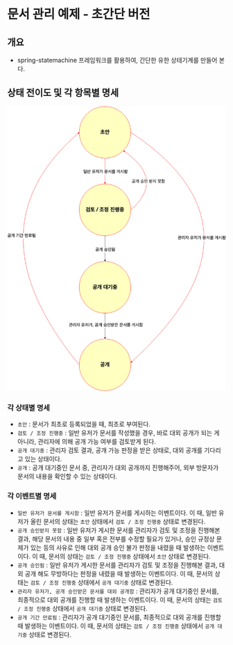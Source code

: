 # 문서 관리 예제 - 초간단 버전

## 개요
- spring-statemachine 프레임워크를 활용하여, 간단한 유한 상테기계를 만들어 본다.

## 상태 전이도 및 각 항목별 명세
![Alt text](./img/state-transition-diregram.png)
### 각 상태별 명세
- `초안` : 문서가 최초로 등록되었을 때, 최초로 부여된다.
- `검토 / 조정 진행중` : 일반 유저가 문서를 작성했을 경우, 바로 대외 공개가 되는 게 아니라, 관리자에 의해 공개 가능 여부를 검토받게 된다.
- `공개 대기중` : 관리자 검토 결과, 공개 가능 판정을 받은 상태로, 대외 공개를 기다리고 있는 상태이다.
- `공개` : 공개 대기중인 문서 중, 관리자가 대외 공개까지 진행해주어, 외부 방문자가 문서의 내용을 확인할 수 있는 상태이다.
### 각 이벤트별 명세
- `일반 유저가 문서를 게시함` : 일반 유저가 문서를 게시하는 이벤트이다. 이 때, 일반 유저가 올린 문서의 상태는 `초안` 상태에서 `검토 / 조정 진행중` 상태로 변경된다.
- `공개 승인받지 못함` : 일반 유저가 게시한 문서를 관리자가 검토 및 조정을 진행해본 결과, 해당 문서의 내용 중 일부 혹은 전부를 수정할 필요가 있거나, 승인 규정상 문제가 있는 등의 사유로 인해 대외 공개 승인 불가 판정을 내렸을 때 발생하는 이벤트이다. 이 때, 문서의 상태는 `검토 / 조정 진행중` 상태에서 `초안` 상태로 변경된다.
- `공개 승인됨` : 일반 유저가 게시한 문서를 관리자가 검토 및 조정을 진행해본 결과, 대외 공개 해도 무방하다는 판정을 내렸을 때 발생하는 이벤트이다. 이 때, 문서의 상태는 `검토 / 조정 진행중` 상태에서 `공개 대기중` 상태로 변경된다.
- `관리자 유저가, 공개 승인받은 문서를 대외 공개함` : 관리자가 공개 대기중인 문서를, 최종적으로 대외 공개를 진행할 때 발생하는 이벤트이다. 이 때, 문서의 상태는 `검토 / 조정 진행중` 상태에서 `공개 대기중` 상태로 변경된다.
- `공개 기간 만료됨` : 관리자가 공개 대기중인 문서를, 최종적으로 대외 공개를 진행할 때 발생하는 이벤트이다. 이 때, 문서의 상태는 `검토 / 조정 진행중` 상태에서 `공개 대기중` 상태로 변경된다.
